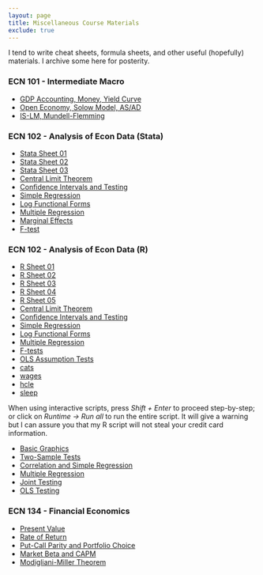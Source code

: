```yaml
---
layout: page
title: Miscellaneous Course Materials
exclude: true
---
```


I tend to write cheat sheets, formula sheets, and other useful (hopefully)
materials. I archive some here for posterity.

### ECN 101 - Intermediate Macro
* [GDP Accounting, Money, Yield Curve](101-gdp.pdf)
* [Open Economy, Solow Model, AS/AD](101-solow.pdf)
* [IS-LM, Mundell-Flemming](101-islm.pdf)

### ECN 102 - Analysis of Econ Data (Stata)
* [Stata Sheet 01](102-stata-01.pdf)
* [Stata Sheet 02](102-stata-02.pdf)
* [Stata Sheet 03](102-stata-03.pdf)
* [Central Limit Theorem](102-CLT.pdf)
* [Confidence Intervals and Testing](102-CI_htest_pvalue.pdf)
* [Simple Regression](102-simpleregressions.pdf)
* [Log Functional Forms](102-logfunctionalforms.pdf)
* [Multiple Regression](102-multipleregression.pdf)
* [Marginal Effects](102-marginaleffects.pdf)
* [F-test](102-ftest.pdf)

### ECN 102 - Analysis of Econ Data (R)
* [R Sheet 01](102-Rsheet-01.pdf)
* [R Sheet 02](102-Rsheet-02.pdf)
* [R Sheet 03](102-Rsheet-03.pdf)
* [R Sheet 04](102-Rsheet-04.pdf)
* [R Sheet 05](102-Rsheet-05.pdf)
* [Central Limit Theorem](102-R-CLT.pdf)
* [Confidence Intervals and Testing](102-CI_htest_pvalue.pdf)
* [Simple Regression](102-R-simpleregressions.pdf)
* [Log Functional Forms](102-R-logfunctionalforms.pdf)
* [Multiple Regression](102-R-multipleregressions.pdf)
* [F-tests](102-R-ftest.pdf)
* [OLS Assumption Tests](102-R-OLStests.pdf)
* [cats](cats.csv)
* [wages](wages.csv)
* [hcle](hcle.csv)
* [sleep](sleep.csv)

When using interactive scripts, press *Shift + Enter* to proceed step-by-step; or
click on *Runtime -> Run all* to run the entire script. It will give a warning but I
can assure you that my R script will not steal your credit card information.
* [Basic Graphics](https://colab.research.google.com/drive/1TkTdZ4FAGHhuL8acM3uNGhHQ95kvbd7e?usp=sharing)
* [Two-Sample Tests](https://colab.research.google.com/drive/1p8SiTIS6PCAFTn7h3Rrz63b4Q2fguW1J?usp=sharing)
* [Correlation and Simple Regression](https://colab.research.google.com/drive/1UOofb_0qcgF68enCL2bYtN7U3zfZbqPy?usp=sharing)
* [Multiple Regression](https://colab.research.google.com/drive/105kjMxIhP0B-le4pDYBKfTIP43ByTxYN?usp=sharing)
* [Joint Testing](https://colab.research.google.com/drive/17niELnclHU6QLx8c58KLpcOy5Ks9WWWM?usp=sharing)
* [OLS Testing](https://colab.research.google.com/drive/1vglGVMTmW_FBXBvS_HAdulacAZVpsAYW?usp=sharing)


### ECN 134 - Financial Economics
* [Present Value](134-presentvalue.pdf)
* [Rate of Return](134-rateofreturn.pdf)
* [Put-Call Parity and Portfolio Choice](134-putcallchoice.pdf)
* [Market Beta and CAPM](134-capm.pdf)
* [Modigliani-Miller Theorem](134-mm.pdf)
